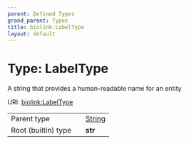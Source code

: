 ```yaml
---
parent: Defined Types
grand_parent: Types
title: biolink:LabelType
layout: default
---
```


# Type: LabelType


A string that provides a human-readable name for an entity

URI: [biolink:LabelType](https://w3id.org/biolink/vocab/LabelType)

|  |  |  |
| --- | --- | --- |
| Parent type | | [String](types/String.md) |
| Root (builtin) type | | **str** |

